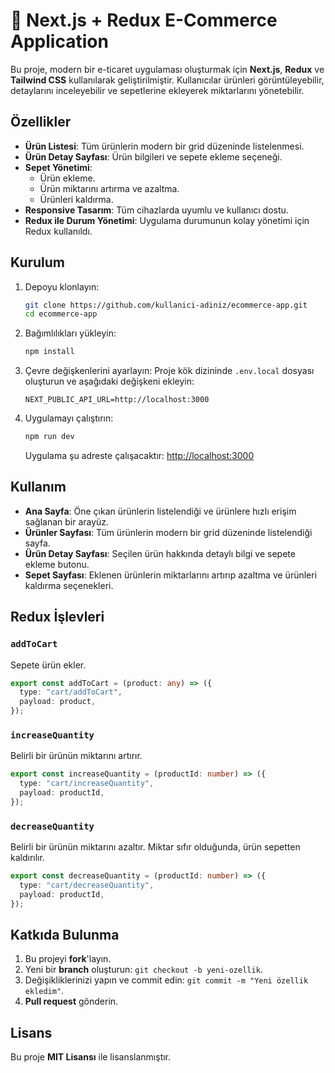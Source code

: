 # 🛒 Next.js + Redux E-Commerce Application

Bu proje, modern bir e-ticaret uygulaması oluşturmak için **Next.js**, **Redux** ve **Tailwind CSS** kullanılarak geliştirilmiştir. Kullanıcılar ürünleri görüntüleyebilir, detaylarını inceleyebilir ve sepetlerine ekleyerek miktarlarını yönetebilir.

## Özellikler

- **Ürün Listesi**: Tüm ürünlerin modern bir grid düzeninde listelenmesi.
- **Ürün Detay Sayfası**: Ürün bilgileri ve sepete ekleme seçeneği.
- **Sepet Yönetimi**:
  - Ürün ekleme.
  - Ürün miktarını artırma ve azaltma.
  - Ürünleri kaldırma.
- **Responsive Tasarım**: Tüm cihazlarda uyumlu ve kullanıcı dostu.
- **Redux ile Durum Yönetimi**: Uygulama durumunun kolay yönetimi için Redux kullanıldı.

## Kurulum

1. Depoyu klonlayın:
   ```bash
   git clone https://github.com/kullanici-adiniz/ecommerce-app.git
   cd ecommerce-app
   ```

2. Bağımlılıkları yükleyin:
   ```bash
   npm install
   ```

3. Çevre değişkenlerini ayarlayın:
   Proje kök dizininde `.env.local` dosyası oluşturun ve aşağıdaki değişkeni ekleyin:
   ```env
   NEXT_PUBLIC_API_URL=http://localhost:3000
   ```

4. Uygulamayı çalıştırın:
   ```bash
   npm run dev
   ```

   Uygulama şu adreste çalışacaktır: [http://localhost:3000](http://localhost:3000)

## Kullanım

- **Ana Sayfa**: Öne çıkan ürünlerin listelendiği ve ürünlere hızlı erişim sağlanan bir arayüz.
- **Ürünler Sayfası**: Tüm ürünlerin modern bir grid düzeninde listelendiği sayfa.
- **Ürün Detay Sayfası**: Seçilen ürün hakkında detaylı bilgi ve sepete ekleme butonu.
- **Sepet Sayfası**: Eklenen ürünlerin miktarlarını artırıp azaltma ve ürünleri kaldırma seçenekleri.

## Redux İşlevleri

### `addToCart`
Sepete ürün ekler.
```typescript
export const addToCart = (product: any) => ({
  type: "cart/addToCart",
  payload: product,
});
```

### `increaseQuantity`
Belirli bir ürünün miktarını artırır.
```typescript
export const increaseQuantity = (productId: number) => ({
  type: "cart/increaseQuantity",
  payload: productId,
});
```

### `decreaseQuantity`
Belirli bir ürünün miktarını azaltır. Miktar sıfır olduğunda, ürün sepetten kaldırılır.
```typescript
export const decreaseQuantity = (productId: number) => ({
  type: "cart/decreaseQuantity",
  payload: productId,
});
```

## Katkıda Bulunma

1. Bu projeyi **fork**'layın.
2. Yeni bir **branch** oluşturun: `git checkout -b yeni-ozellik`.
3. Değişikliklerinizi yapın ve commit edin: `git commit -m "Yeni özellik ekledim"`.
4. **Pull request** gönderin.

## Lisans

Bu proje **MIT Lisansı** ile lisanslanmıştır.
